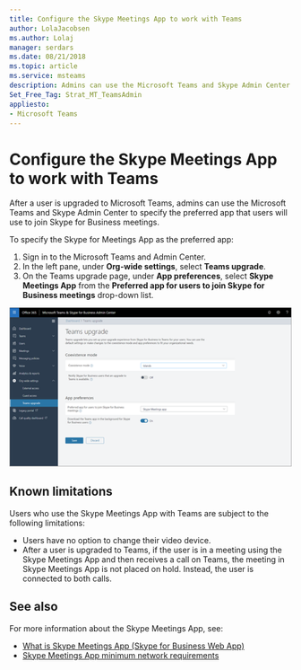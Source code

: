 ```yaml
---
title: Configure the Skype Meetings App to work with Teams
author: LolaJacobsen
ms.author: Lolaj
manager: serdars
ms.date: 08/21/2018
ms.topic: article
ms.service: msteams
description: Admins can use the Microsoft Teams and Skype Admin Center to configure the Skype Meetings App to work with Teams
Set_Free_Tag: Strat_MT_TeamsAdmin
appliesto: 
- Microsoft Teams
---
```


Configure the Skype Meetings App to work with Teams
===================================================

After a user is upgraded to Microsoft Teams, admins can use the Microsoft Teams and Skype Admin Center to specify the preferred app that users will use to join Skype for Business meetings.

To specify the Skype for Meetings App as the preferred app:

1. Sign in to the Microsoft Teams and Admin Center.
2. In the left pane, under **Org-wide settings**, select **Teams upgrade**.
3. On the Teams upgrade page, under **App preferences**, select **Skype Meetings App**  from the **Preferred app for users to join Skype for Business meetings** drop-down list.

![Choose Preferred app for users to join Skype for Business meetings](media/configure-skype-meetings-app-to-work-with-teams.png)

## Known limitations

Users who use the Skype Meetings App with Teams are subject to the following limitations:

- Users have no option to change their video device.
- After a user is upgraded to Teams, if the user is in a meeting using the Skype Meetings App and then receives a call on Teams, the meeting in Skype Meetings App is not placed on hold. Instead, the user is connected to both calls.

## See also

For more information about the Skype Meetings App, see:

- [What is Skype Meetings App (Skype for Business Web App)](https://support.office.microsoft.com/en-us/article/what-is-skype-meetings-app-skype-for-business-web-app-1ff3d412-718a-4982-8ff2-a4992608cdb5?ui=en-US&rs=en-US&ad=US)
- [Skype Meetings App minimum network requirements](https://technet.microsoft.com/en-us/library/mt845808.aspx)